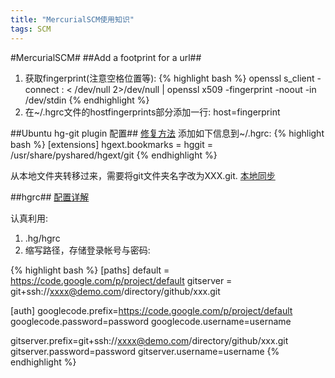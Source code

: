 ```yaml
---
title: "MercurialSCM使用知识"
tags: SCM
---
```





#MercurialSCM#
##Add a footprint for a url##
  1. 获取fingerprint(注意空格位置等):
{% highlight bash %}
openssl s_client -connect <host>:<port> < /dev/null 2>/dev/null | openssl x509 -fingerprint -noout -in /dev/stdin
{% endhighlight %}
  1. 在~/.hgrc文件的hostfingerprints部分添加一行: host=fingerprint

##Ubuntu hg-git plugin 配置##
[修复方法](https://bugs.launchpad.net/ubuntu/+source/hg-git/+bug/666292)
添加如下信息到~/.hgrc:
{% highlight bash %} 
[extensions]
hgext.bookmarks =
hggit = /usr/share/pyshared/hgext/git
{% endhighlight %}

从本地文件夹转移过来，需要将git文件夹名字改为XXX.git.
[本地同步](http://stackoverflow.com/questions/5785158/mercurial-hg-git-clone-from-a-local-directory)

##hgrc##
[配置详解](http://www.selenic.com/mercurial/hgrc.5.html)

认真利用:
  1. .hg/hgrc
  1. 缩写路径，存储登录帐号与密码:

{% highlight bash %}
[paths]
default = https://code.google.com/p/project/default
gitserver = git+ssh://xxxx@demo.com/directory/github/xxx.git

[auth]
googlecode.prefix=https://code.google.com/p/project/default
googlecode.password=password
googlecode.username=username

gitserver.prefix=git+ssh://xxxx@demo.com/directory/github/xxx.git
gitserver.password=password
gitserver.username=username
{% endhighlight %}

